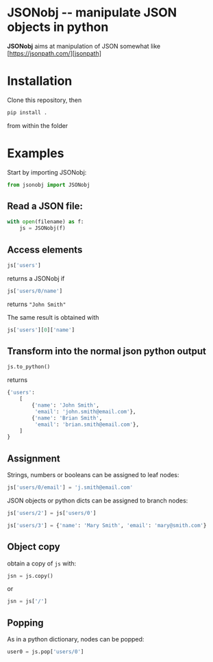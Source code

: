 # JSONobj -- manipulate JSON objects in python

**JSONobj** aims at manipulation of JSON somewhat like [https://jsonpath.com/][jsonpath]

# Installation

Clone this repository, then

```bash
pip install .
```

from within the folder

# Examples

Start by importing JSONobj:

```python
from jsonobj import JSONobj
```

## Read a JSON file:

```python
with open(filename) as f:
    js = JSONobj(f)
```

## Access elements

```python
js['users']
```

returns a JSONobj if


```python
js['users/0/name']
```

returns ```"John Smith"```

The same result is obtained with


```python
js['users'][0]['name']
```

## Transform into the normal json python output

```python
js.to_python()
```

returns

```python
{'users':
    [
        {'name': 'John Smith',
         'email': 'john.smith@email.com'},
        {'name': 'Brian Smith',
         'email': 'brian.smith@email.com'},
    ]
}
```
## Assignment

Strings, numbers or booleans can be assigned to leaf nodes:

```python
js['users/0/email'] = 'j.smith@email.com'
```

JSON objects or python dicts can be assigned to branch nodes:


```python
js['users/2'] = js['users/0'] 

js['users/3'] = {'name': 'Mary Smith', 'email': 'mary@smith.com'}
```

## Object copy

obtain a copy of `js` with:

```python
jsn = js.copy()
```

or


```python
jsn = js['/']
```

## Popping

As in a python dictionary, nodes can be popped:


```python
user0 = js.pop['users/0']
```